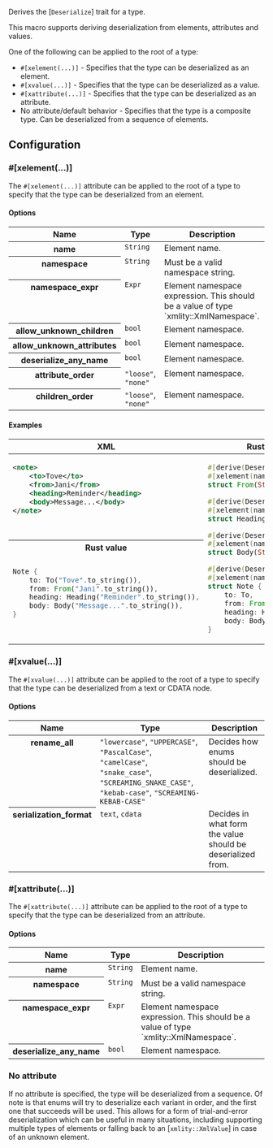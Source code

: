 Derives the [`Deserialize`] trait for a type.

This macro supports deriving deserialization from elements, attributes and values.

One of the following can be applied to the root of a type:

- `#[xelement(...)]` - Specifies that the type can be deserialized as an element.
- `#[xvalue(...)]` - Specifies that the type can be deserialized as a value.
- `#[xattribute(...)]` - Specifies that the type can be deserialized as an attribute.
- No attribute/default behavior - Specifies that the type is a composite type. Can be deserialized from a sequence of elements.

## Configuration

### #[xelement(...)]

The `#[xelement(...)]` attribute can be applied to the root of a type to specify that the type can be deserialized from an element.

#### Options

<table style="width:100%;">
<thead>
<tr>
<th>Name</th>
<th>Type</th>
<th>Description</th>
</tr>
</thead>
<tbody style="vertical-align:top;">
<!--=================================================-->
<tr>
<th>
name
</th>
<td>
<code>String</code>
</td>
<td>
Element name.
</td>
</tr>
<!--=================================================-->
<tr>
<th>
namespace
</th>
<td>
<code>String</code>
</td>
<td>
Must be a valid namespace string.
</td>
</tr>
<!--=================================================-->
<tr>
<th>
namespace_expr
</th>
<td>
<code>Expr</code>
</td>
<td>
Element namespace expression. This should be a value of type `xmlity::XmlNamespace`.
</td>
</tr>
<!--=================================================-->
<tr>
<th>
allow_unknown_children
</th>
<td>
<code>bool</code>
</td>
<td>
Element namespace.
</td>
</tr>
<!--=================================================-->
<tr>
<th>
allow_unknown_attributes
</th>
<td>
<code>bool</code>
</td>
<td>
Element namespace.
</td>
</tr>
<!--=================================================-->
<tr>
<th>
deserialize_any_name
</th>
<td>
<code>bool</code>
</td>
<td>
Element namespace.
</td>
</tr>
<!--=================================================-->
<tr>
<th>
attribute_order
</th>
<td>
<code>"loose"</code>, <code>"none"</code>
</td>
<td>
Element namespace.
</td>
</tr>
<!--=================================================-->
<tr>
<th>
children_order
</th>
<td>
<code>"loose"</code>, <code>"none"</code>
</td>
<td>
Element namespace.
</td>
</tr>
<!--=================================================-->
</tbody>
</table>

#### Examples

<table style="width:100%;">
<thead>
<tr>
<th>XML</th>
<th>Rust types</th>
</tr>
</thead>
<tbody style="vertical-align:top;">
<tr>
<td>

```xml
<note>
    <to>Tove</to>
    <from>Jani</from>
    <heading>Reminder</heading>
    <body>Message...</body>
</note>
```

</td>
<td rowspan="3">

```rust ignore
#[derive(Deserialize)]
#[xelement(name = "from")]
struct From(String);

#[derive(Deserialize)]
#[xelement(name = "heading")]
struct Heading(String);

#[derive(Deserialize)]
#[xelement(name = "body")]
struct Body(String);

#[derive(Deserialize)]
#[xelement(name = "note")]
struct Note {
    to: To,
    from: From,
    heading: Heading,
    body: Body,
}
```

</td>
</tr>
<tr>
<th>Rust value</th>
</tr>
<tr>
<td>

```rust ignore
Note {
    to: To("Tove".to_string()),
    from: From("Jani".to_string()),
    heading: Heading("Reminder".to_string()),
    body: Body("Message...".to_string()),
}
```

</td>
</tr>
</tbody>
</table>

### #[xvalue(...)]

The `#[xvalue(...)]` attribute can be applied to the root of a type to specify that the type can be deserialized from a text or CDATA node.

#### Options

<table style="width:100%;">
<thead>
<tr>
<th>Name</th>
<th>Type</th>
<th>Description</th>
</tr>
</thead>
<tbody style="vertical-align:top;">
<!--=================================================-->
<tr>
<th>
rename_all
</th>
<td>
<code>"lowercase"</code>, <code>"UPPERCASE"</code>, <code>"PascalCase"</code>, <code>"camelCase"</code>, <code>"snake_case"</code>, <code>"SCREAMING_SNAKE_CASE"</code>, <code>"kebab-case"</code>, <code>"SCREAMING-KEBAB-CASE"</code>
</td>
<td>
Decides how enums should be deserialized.
</td>
</tr>
<!--=================================================-->
<tr>
<th>
serialization_format
</th>
<td>
<code>text</code>, <code>cdata</code>
</td>
<td>
Decides in what form the value should be deserialized from.
</td>
</tr>
<!--=================================================-->
</tbody>
</table>

### #[xattribute(...)]

The `#[xattribute(...)]` attribute can be applied to the root of a type to specify that the type can be deserialized from an attribute.

#### Options

<table style="width:100%;">
<thead>
<tr>
<th>Name</th>
<th>Type</th>
<th>Description</th>
</tr>
</thead>
<tbody style="vertical-align:top;">
<!--=================================================-->
<tr>
<th>
name
</th>
<td>
<code>String</code>
</td>
<td>
Element name.
</td>
</tr>
<!--=================================================-->
<tr>
<th>
namespace
</th>
<td>
<code>String</code>
</td>
<td>
Must be a valid namespace string.
</td>
</tr>
<!--=================================================-->
<tr>
<th>
namespace_expr
</th>
<td>
<code>Expr</code>
</td>
<td>
Element namespace expression. This should be a value of type `xmlity::XmlNamespace`.
</td>
</tr>
<!--=================================================-->
<tr>
<th>
deserialize_any_name
</th>
<td>
<code>bool</code>
</td>
<td>
Element namespace.
</td>
</tr>
<!--=================================================-->
</tbody>
</table>

### No attribute

If no attribute is specified, the type will be deserialized from a sequence. Of note is that enums will try to deserialize each variant in order, and the first one that succeeds will be used. This allows for a form of trial-and-error deserialization which can be useful in many situations, including supporting multiple types of elements or falling back to an [`xmlity::XmlValue`] in case of an unknown element.
